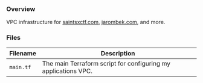 ### Overview

VPC infrastructure for [saintsxctf.com](https://www.saintsxctf.com/), [jarombek.com](https://www.jarombek.com/), and more.

### Files

| Filename   | Description                                                     |
|------------|-----------------------------------------------------------------|
| `main.tf`  | The main Terraform script for configuring my applications VPC.  |
